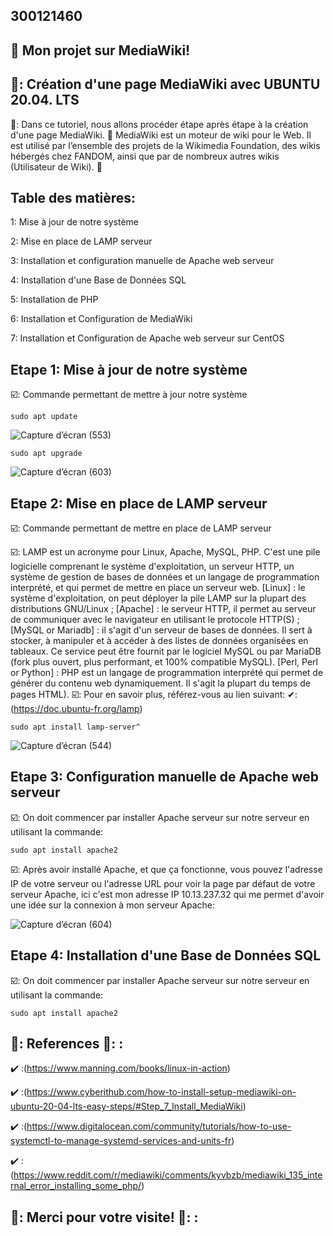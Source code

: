 ## 300121460

## :whale: Mon projet sur MediaWiki!

## 🍎: Création d'une page MediaWiki avec UBUNTU 20.04. LTS

🏁: Dans ce tutoriel, nous allons procéder étape après étape à la création d'une page MediaWiki. 🌹 MediaWiki est un moteur de wiki pour le Web. Il est utilisé par l’ensemble des projets de la Wikimedia Foundation, des wikis hébergés chez FANDOM, ainsi que par de nombreux autres wikis (Utilisateur de Wiki). 🏁

## Table des matières:
1: Mise à jour de notre système

2: Mise en place de LAMP serveur

3: Installation et configuration manuelle de Apache web serveur

4: Installation d'une Base de Données SQL

5: Installation de PHP

6: Installation et Configuration de MediaWiki

7: Installation et Configuration de Apache web serveur sur CentOS

## Etape 1: Mise à jour de notre système

☑️: Commande permettant de mettre à jour notre système

```
sudo apt update
```
![Capture d’écran (553)](https://user-images.githubusercontent.com/71027883/146571308-5c6ebaa5-3cab-42e9-8ce2-600ffdf9efaf.png)

```
sudo apt upgrade
```
![Capture d’écran (603)](https://user-images.githubusercontent.com/71027883/146572625-68fd6623-9cb6-4e46-8c07-6e3e2e87a855.png)

## Etape 2: Mise en place de LAMP serveur

☑️: Commande permettant de mettre en place de LAMP serveur

☑️: LAMP est un acronyme pour Linux, Apache, MySQL, PHP. C'est une pile logicielle comprenant le système d'exploitation, un serveur HTTP, un système de gestion de bases de données et un langage de programmation interprété, et qui permet de mettre en place un serveur web.
[Linux] : le système d'exploitation, on peut déployer la pile LAMP sur la plupart des distributions GNU/Linux ;
[Apache] :  le serveur HTTP, il permet au serveur de communiquer avec le navigateur en utilisant le protocole HTTP(S) ;
[MySQL or Mariadb] : il s'agit d'un serveur de bases de données. Il sert à stocker, à manipuler et à accéder à des listes de données organisées en tableaux. Ce service peut être fournit par le logiciel MySQL ou par MariaDB (fork plus ouvert, plus performant, et 100% compatible MySQL).
[Perl, Perl or Python] :  PHP est un langage de programmation interprété qui permet de générer du contenu web dynamiquement. Il s'agit la plupart du temps de pages HTML).
☑️: Pour en savoir plus, référez-vous au lien suivant: ✔:(https://doc.ubuntu-fr.org/lamp)


```
sudo apt install lamp-server^
```
![Capture d’écran (544)](https://user-images.githubusercontent.com/71027883/146573628-6fb7224d-a7b0-4669-9ce6-4f74dd2e9382.png)

## Etape 3: Configuration manuelle de Apache web serveur

☑️: On doit commencer par installer Apache serveur sur notre serveur en utilisant la commande:

```
sudo apt install apache2
```

☑️: Après avoir installé Apache, et que ça fonctionne, vous pouvez l'adresse IP de votre serveur ou l'adresse URL pour voir la page par défaut de votre serveur Apache, ici c'est mon adresse IP 10.13.237.32 qui me permet d'avoir une idée sur la connexion à mon serveur Apache:

![Capture d’écran (604)](https://user-images.githubusercontent.com/71027883/146575782-953fd215-af68-4c6f-b934-5c636b9d803d.png)

## Etape 4: Installation d'une Base de Données SQL

☑️: On doit commencer par installer Apache serveur sur notre serveur en utilisant la commande:

```
sudo apt install apache2
```




## 🐳: References 🐳: :

✔️ :(https://www.manning.com/books/linux-in-action)

✔️ :(https://www.cyberithub.com/how-to-install-setup-mediawiki-on-ubuntu-20-04-lts-easy-steps/#Step_7_Install_MediaWiki)

✔️ :(https://www.digitalocean.com/community/tutorials/how-to-use-systemctl-to-manage-systemd-services-and-units-fr)

✔️ :(https://www.reddit.com/r/mediawiki/comments/kyvbzb/mediawiki_135_internal_error_installing_some_php/)






## 🍎: Merci pour votre visite! 🍎: : 
